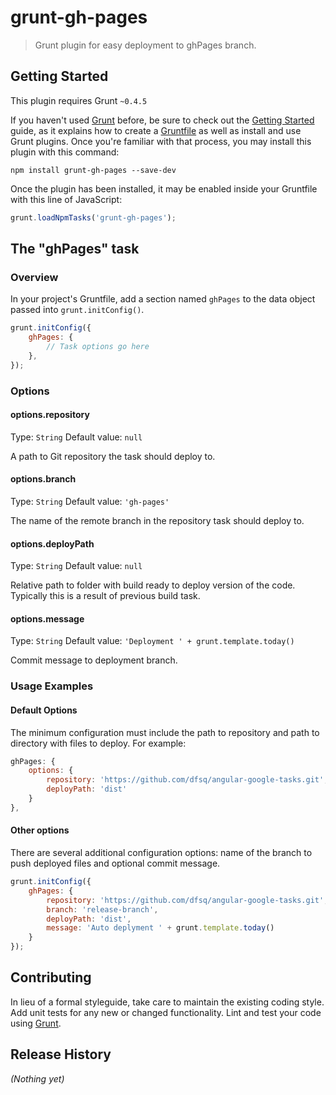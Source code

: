 # grunt-gh-pages

> Grunt plugin for easy deployment to ghPages branch.

## Getting Started
This plugin requires Grunt `~0.4.5`

If you haven't used [Grunt](http://gruntjs.com/) before, be sure to check out the [Getting Started](http://gruntjs.com/getting-started) guide, as it explains how to create a [Gruntfile](http://gruntjs.com/sample-gruntfile) as well as install and use Grunt plugins. Once you're familiar with that process, you may install this plugin with this command:

```shell
npm install grunt-gh-pages --save-dev
```

Once the plugin has been installed, it may be enabled inside your Gruntfile with this line of JavaScript:

```js
grunt.loadNpmTasks('grunt-gh-pages');
```

## The "ghPages" task

### Overview
In your project's Gruntfile, add a section named `ghPages` to the data object passed into `grunt.initConfig()`.

```js
grunt.initConfig({
    ghPages: {
        // Task options go here
    },
});
```

### Options

#### options.repository
Type: `String`
Default value: `null`

A path to Git repository the task should deploy to.

#### options.branch
Type: `String`
Default value: `'gh-pages'`

The name of the remote branch in the repository task should deploy to.

#### options.deployPath
Type: `String`
Default value: `null`

Relative path to folder with build ready to deploy version of the code. Typically this is a result of previous build task.

#### options.message
Type: `String`
Default value: `'Deployment ' + grunt.template.today()`

Commit message to deployment branch.

### Usage Examples

#### Default Options
The minimum configuration must include the path to repository and path to directory with files to deploy. For example:

```js
ghPages: {
	options: {
		repository: 'https://github.com/dfsq/angular-google-tasks.git',
		deployPath: 'dist'
	}
},
```

#### Other options
There are several additional configuration options: name of the branch to push deployed files and optional commit message.

```js
grunt.initConfig({
    ghPages: {
    	repository: 'https://github.com/dfsq/angular-google-tasks.git',
    	branch: 'release-branch',
    	deployPath: 'dist',
    	message: 'Auto deplyment ' + grunt.template.today()
    }
});
```

## Contributing
In lieu of a formal styleguide, take care to maintain the existing coding style. Add unit tests for any new or changed functionality. Lint and test your code using [Grunt](http://gruntjs.com/).

## Release History
_(Nothing yet)_
